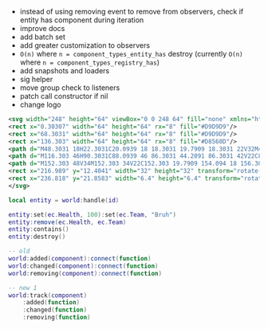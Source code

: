 - instead of using removing event to remove from observers, check if entity has component during iteration
- improve docs
- add batch set
- add greater customization to observers
- `O(n)` where `n = component_types_entity_has` destroy (currently `O(n)` where `n = component_types_registry_has`)
- add snapshots and loaders
- sig helper
- move group check to listeners
- patch call constructor if nil
- change logo

```svg
<svg width="248" height="64" viewBox="0 0 248 64" fill="none" xmlns="http://www.w3.org/2000/svg">
<rect x="0.30307" width="64" height="64" rx="8" fill="#D9D9D9"/>
<rect x="68.3031" width="64" height="64" rx="8" fill="#D9D9D9"/>
<rect x="136.303" width="64" height="64" rx="8" fill="#D8560D"/>
<path d="M48.3031 18H22.3031C20.0939 18 18.3031 19.7909 18.3031 22V32M48.3031 46H22.3031C20.0939 46 18.3031 44.2091 18.3031 42V32M18.3031 32H36.3031" stroke="#515151" stroke-width="4"/>
<path d="M116.303 46H90.3031C88.0939 46 86.3031 44.2091 86.3031 42V22C86.3031 19.7909 88.0939 18 90.3031 18H116.303" stroke="#515151" stroke-width="4"/>
<path d="M152.303 48V34M152.303 34V22C152.303 19.7909 154.094 18 156.303 18H178.303C180.512 18 182.303 19.7909 182.303 22V30C182.303 32.2091 180.512 34 178.303 34H176.303M152.303 34H168.303H176.303M176.303 34L179.131 36.8284C179.882 37.5786 180.303 38.596 180.303 39.6569V48" stroke="white" stroke-width="4"/>
<rect x="216.989" y="12.4041" width="32" height="32" transform="rotate(15 216.989 12.4041)" fill="#D8560D"/>
<rect x="236.818" y="21.8583" width="6.4" height="6.4" transform="rotate(15 236.818 21.8583)" fill="white"/>
</svg>
```

```lua
local entity = world:handle(id)

entity:set(ec.Health, 100):set(ec.Team, "Bruh")
entity:remove(ec.Health, ec.Team)
entity:contains()
entity:destroy()

```

```lua
-- old
world:added(component):connect(function)
world:changed(component):connect(function)
world:removing(component):connect(function)

-- new 1
world:track(component)
    :added(function)
    :changed(function)
    :removing(function)
```
